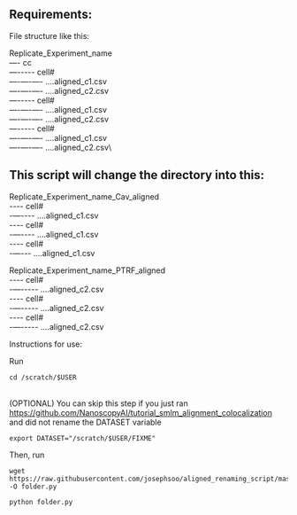 ## Requirements:
File structure like this:

Replicate_Experiment_name\
—- cc\
—----- cell#\
—-—-—- ….aligned_c1.csv\
—-—-—- ….aligned_c2.csv\
—----- cell#\
—-—-—- ….aligned_c1.csv\
—-—-—- ….aligned_c2.csv\
—----- cell#\
—-—-—- ….aligned_c1.csv\
—-—-—- ….aligned_c2.csv\

## This script will change the directory into this:

Replicate_Experiment_name_Cav_aligned\
---- cell#\
-—---- ….aligned_c1.csv\
---- cell#\
-—---- ….aligned_c1.csv\
---- cell#\
-—--- ….aligned_c1.csv

Replicate_Experiment_name_PTRF_aligned\
---- cell#\
-—----- ….aligned_c2.csv\
---- cell#\
-—----- ….aligned_c2.csv\
---- cell#\
-—----- ….aligned_c2.csv

Instructions for use:

Run 
```{bash}
cd /scratch/$USER
```

\
(OPTIONAL) You can skip this step if you just ran https://github.com/NanoscopyAI/tutorial_smlm_alignment_colocalization and did not rename the DATASET variable 
```{bash}
export DATASET="/scratch/$USER/FIXME"
```

Then, run

```{bash}
wget https://raw.githubusercontent.com/josephsoo/aligned_renaming_script/master/folder.py -O folder.py

python folder.py
```

